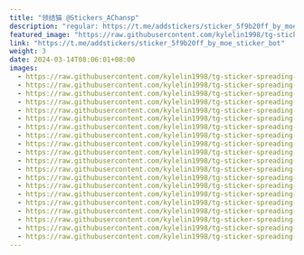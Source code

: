 ```yaml
---
title: "领结猫 @Stickers_AChansp"
description: "regular: https://t.me/addstickers/sticker_5f9b20ff_by_moe_sticker_bot"
featured_image: "https://raw.githubusercontent.com/kylelin1998/tg-sticker-spreading-worldwide-images/main/img/8c4e3e0b-30eb-46e1-a8d5-ea7a422f7b7d.jpg"
link: "https://t.me/addstickers/sticker_5f9b20ff_by_moe_sticker_bot"
weight: 3
date: 2024-03-14T08:06:01+08:00
images:
  - https://raw.githubusercontent.com/kylelin1998/tg-sticker-spreading-worldwide-images/main/img/8c4e3e0b-30eb-46e1-a8d5-ea7a422f7b7d.jpg
  - https://raw.githubusercontent.com/kylelin1998/tg-sticker-spreading-worldwide-images/main/img/17fc34b3-8d7d-4ba4-a7cc-ab5ee622c124.jpg
  - https://raw.githubusercontent.com/kylelin1998/tg-sticker-spreading-worldwide-images/main/img/b4613e46-fbc0-488a-92bb-3e81ea43073e.jpg
  - https://raw.githubusercontent.com/kylelin1998/tg-sticker-spreading-worldwide-images/main/img/9629b1d7-7466-4e63-a402-cd1335e483f1.jpg
  - https://raw.githubusercontent.com/kylelin1998/tg-sticker-spreading-worldwide-images/main/img/3a09cab9-8df6-4fb5-94c5-19eff9235684.jpg
  - https://raw.githubusercontent.com/kylelin1998/tg-sticker-spreading-worldwide-images/main/img/b7af849c-c091-414d-b1e9-d2971c0b3bbb.jpg
  - https://raw.githubusercontent.com/kylelin1998/tg-sticker-spreading-worldwide-images/main/img/41ac1334-46ea-4420-a59c-6487c28653ec.jpg
  - https://raw.githubusercontent.com/kylelin1998/tg-sticker-spreading-worldwide-images/main/img/4bc9affa-9442-4241-ab76-e93f1ccde678.jpg
  - https://raw.githubusercontent.com/kylelin1998/tg-sticker-spreading-worldwide-images/main/img/47d69fd5-5dd6-47df-80fa-ec0a165d2c83.jpg
  - https://raw.githubusercontent.com/kylelin1998/tg-sticker-spreading-worldwide-images/main/img/d1b542b2-62c9-413c-a838-c182853f6fa7.jpg
  - https://raw.githubusercontent.com/kylelin1998/tg-sticker-spreading-worldwide-images/main/img/1fbb43e4-08fa-47b4-9a81-2057ff618b0b.jpg
  - https://raw.githubusercontent.com/kylelin1998/tg-sticker-spreading-worldwide-images/main/img/026806e8-7ff2-4b67-9a73-b5aaa2bda339.jpg
  - https://raw.githubusercontent.com/kylelin1998/tg-sticker-spreading-worldwide-images/main/img/e2fa519b-8eb6-4544-9d55-e67f95757bb0.jpg
  - https://raw.githubusercontent.com/kylelin1998/tg-sticker-spreading-worldwide-images/main/img/15ca6292-8b55-40ad-a59a-7cb0cbdc8aba.jpg
  - https://raw.githubusercontent.com/kylelin1998/tg-sticker-spreading-worldwide-images/main/img/97b1808c-897c-467d-b0f1-f6f1058c5a17.jpg
  - https://raw.githubusercontent.com/kylelin1998/tg-sticker-spreading-worldwide-images/main/img/6b804dff-8357-4d06-858f-f0071299dfcf.jpg
  - https://raw.githubusercontent.com/kylelin1998/tg-sticker-spreading-worldwide-images/main/img/54a2fc64-9735-4ce3-bea0-741407472e59.jpg
  - https://raw.githubusercontent.com/kylelin1998/tg-sticker-spreading-worldwide-images/main/img/bcaac698-b7e8-464b-8b40-74e0b0bc5aaa.jpg
  - https://raw.githubusercontent.com/kylelin1998/tg-sticker-spreading-worldwide-images/main/img/fc7ae078-09aa-4c48-aeb9-13f1a73ec7f4.jpg
  - https://raw.githubusercontent.com/kylelin1998/tg-sticker-spreading-worldwide-images/main/img/38187269-c47f-4edc-8988-9fb44a93e39d.jpg
---
```

